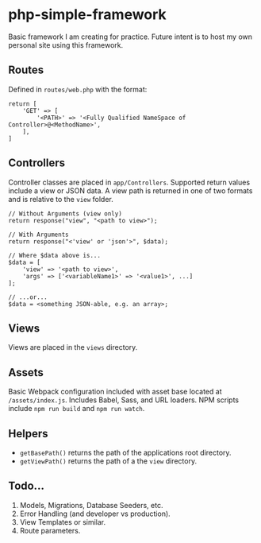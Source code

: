 # php-simple-framework

Basic framework I am creating for practice. Future intent is to host my own personal site using this framework.

## Routes
Defined in `routes/web.php` with the format:
```
return [
    'GET' => [
        '<PATH>' => '<Fully Qualified NameSpace of Controller>@<MethodName>',
    ],
]
```

## Controllers
Controller classes are placed in `app/Controllers`. Supported return values include a view or JSON data. A view
path is returned in one of two formats and is relative to the `view` folder.
```
// Without Arguments (view only)
return response("view", "<path to view>");

// With Arguments
return response("<'view' or 'json'>", $data);

// Where $data above is...
$data = [
    'view' => '<path to view>', 
    'args' => ['<variableName1>' => '<value1>', ...]
];

// ...or...
$data = <something JSON-able, e.g. an array>;
```

## Views
Views are placed in the `views` directory.

## Assets
Basic Webpack configuration included with asset base located at `/assets/index.js`. Includes Babel, Sass, and URL loaders.
NPM scripts include `npm run build` and `npm run watch`.

## Helpers
* `getBasePath()` returns the path of the applications root directory.
* `getViewPath()` returns the path of a the `view` directory.

## Todo...
1. Models, Migrations, Database Seeders, etc.
2. Error Handling (and developer vs production).
3. View Templates or similar.
4. Route parameters.